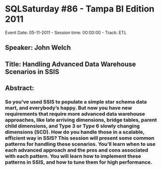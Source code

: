 # SQLSaturday #86 - Tampa BI Edition 2011
Event Date: 05-11-2011 - Session time: 00:00:00 - Track: ETL
## Speaker: John Welch
## Title: Handling Advanced Data Warehouse Scenarios in SSIS
## Abstract:
### So you’ve used SSIS to populate a simple star schema data mart, and everybody’s happy. But now you have new requirements that require more advanced data warehouse approaches, like late arriving dimensions, bridge tables, parent child dimensions, and Type 3 or Type 6 slowly changing dimensions (SCD). How do you handle those in a scalable, efficient way in SSIS? This session will present some common patterns for handling these scenarios. You’ll learn when to use each advanced approach and the pros and cons associated with each pattern. You will learn how to implement these patterns in SSIS, and how to tune them for high performance.
